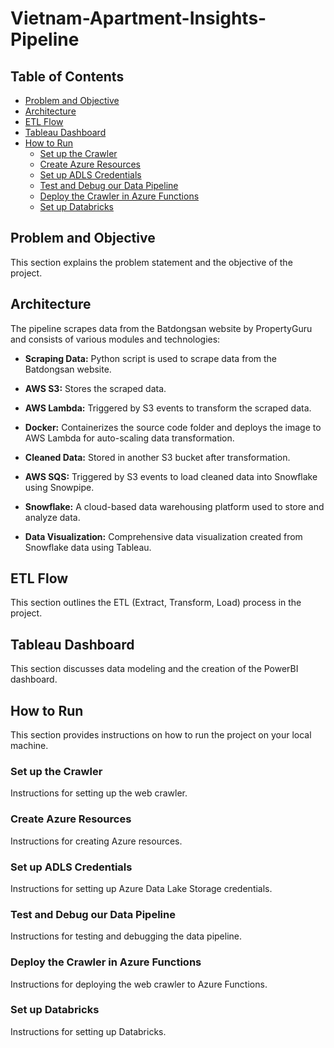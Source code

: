 # Vietnam-Apartment-Insights-Pipeline

## Table of Contents
- [Problem and Objective](#problem-and-objective)
- [Architecture](#architecture)
- [ETL Flow](#etl-flow)
- [Tableau Dashboard](#tableau-dashboard)
- [How to Run](#how-to-run)
  - [Set up the Crawler](#set-up-the-crawler)
  - [Create Azure Resources](#create-azure-resources)
  - [Set up ADLS Credentials](#set-up-adls-credentials)
  - [Test and Debug our Data Pipeline](#test-and-debug-our-data-pipeline)
  - [Deploy the Crawler in Azure Functions](#deploy-the-crawler-in-azure-functions)
  - [Set up Databricks](#set-up-databricks)
## Problem and Objective

This section explains the problem statement and the objective of the project.

## Architecture

The pipeline scrapes data from the Batdongsan website by PropertyGuru and consists of various modules and technologies:

- **Scraping Data:** Python script is used to scrape data from the Batdongsan website.

- **AWS S3:** Stores the scraped data.

- **AWS Lambda:** Triggered by S3 events to transform the scraped data.

- **Docker:** Containerizes the source code folder and deploys the image to AWS Lambda for auto-scaling data transformation.

- **Cleaned Data:** Stored in another S3 bucket after transformation.

- **AWS SQS:** Triggered by S3 events to load cleaned data into Snowflake using Snowpipe.

- **Snowflake:** A cloud-based data warehousing platform used to store and analyze data.

- **Data Visualization:** Comprehensive data visualization created from Snowflake data using Tableau.

## ETL Flow

This section outlines the ETL (Extract, Transform, Load) process in the project.

## Tableau Dashboard

This section discusses data modeling and the creation of the PowerBI dashboard.

## How to Run

This section provides instructions on how to run the project on your local machine.

### Set up the Crawler

Instructions for setting up the web crawler.

### Create Azure Resources

Instructions for creating Azure resources.

### Set up ADLS Credentials

Instructions for setting up Azure Data Lake Storage credentials.

### Test and Debug our Data Pipeline

Instructions for testing and debugging the data pipeline.

### Deploy the Crawler in Azure Functions

Instructions for deploying the web crawler to Azure Functions.

### Set up Databricks

Instructions for setting up Databricks.
